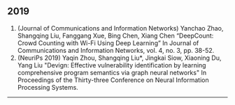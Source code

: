 2019
---
1. (Journal of Communications and Information Networks) Yanchao Zhao, Shangqing Liu, Fanggang Xue, Bing Chen, Xiang Chen “DeepCount: Crowd Counting with Wi-Fi Using Deep Learning” In Journal of Communications and Information Networks, vol. 4, no. 3, pp. 38-52.
2. (NeuriPs 2019) Yaqin Zhou, Shangqing Liu\*, Jingkai Siow, Xiaoning Du, Yang Liu "Devign: Effective vulnerability identification by learning comprehensive program semantics via graph neural networks" In Proceedings of the Thirty-three Conference on Neural Information Processing Systems.
---